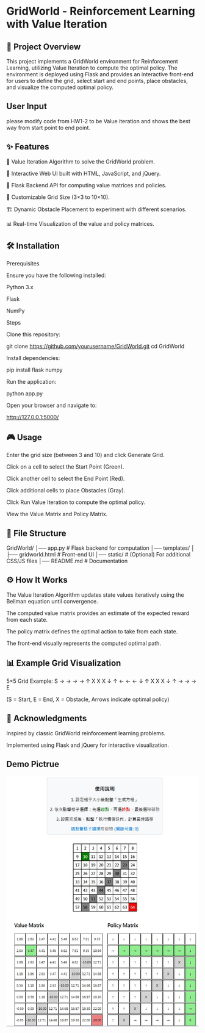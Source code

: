 # GridWorld - Reinforcement Learning with Value Iteration

## 📌 Project Overview

This project implements a GridWorld environment for Reinforcement Learning, utilizing Value Iteration to compute the optimal policy. The environment is deployed using Flask and provides an interactive front-end for users to define the grid, select start and end points, place obstacles, and visualize the computed optimal policy.

## User Input

please modify code from HW1-2 to be Value iteration and shows the best way from start point to end point.

## ✨ Features

🚀 Value Iteration Algorithm to solve the GridWorld problem.

🎨 Interactive Web UI built with HTML, JavaScript, and jQuery.

🔧 Flask Backend API for computing value matrices and policies.

📏 Customizable Grid Size (3×3 to 10×10).

🏗 Dynamic Obstacle Placement to experiment with different scenarios.

📊 Real-time Visualization of the value and policy matrices.

## 🛠 Installation

Prerequisites

Ensure you have the following installed:

Python 3.x

Flask

NumPy

Steps

Clone this repository:

git clone https://github.com/yourusername/GridWorld.git
cd GridWorld

Install dependencies:

pip install flask numpy

Run the application:

python app.py

Open your browser and navigate to:

http://127.0.0.1:5000/

## 🎮 Usage

Enter the grid size (between 3 and 10) and click Generate Grid.

Click on a cell to select the Start Point (Green).

Click another cell to select the End Point (Red).

Click additional cells to place Obstacles (Gray).

Click Run Value Iteration to compute the optimal policy.

View the Value Matrix and Policy Matrix.

## 📂 File Structure

GridWorld/
│── app.py                # Flask backend for computation
│── templates/
│   ├── gridworld.html    # Front-end UI
│── static/               # (Optional) For additional CSS/JS files
│── README.md             # Documentation

## ⚙️ How It Works

The Value Iteration Algorithm updates state values iteratively using the Bellman equation until convergence.

The computed value matrix provides an estimate of the expected reward from each state.

The policy matrix defines the optimal action to take from each state.

The front-end visually represents the computed optimal path.

## 📊 Example Grid Visualization

5×5 Grid Example:
S → → → →
↑ X X X ↓
↑ ← ← ← ↓
↑ X X X ↓
↑ → → → E

(S = Start, E = End, X = Obstacle, Arrows indicate optimal policy)

## 🙌 Acknowledgments

Inspired by classic GridWorld reinforcement learning problems.

Implemented using Flask and jQuery for interactive visualization.

## Demo Pictrue

![image](https://github.com/yao790609/RL_HW2/blob/main/Demo.jpg)

